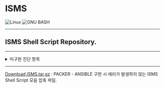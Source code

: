 # ISMS

<img alt="Linux" src ="https://img.shields.io/badge/Linux-FCC624.svg?&style=for-the-badge&logo=Linux&logoColor=black"/> <img alt="GNU BASH" src ="https://img.shields.io/badge/GNU BASH-4EAA25.svg?&style=for-the-badge&logo=GNU BASH&logoColor=white"/>
___

## ISMS Shell Script Repository.
___

<details>
<summary>미구현 진단 항목</summary>
<div markdown="1">

|진단 번호|<center>진단 항목</center>|
|:--:|--|
|U-13|/etc/services 파일 소유자 및 권한 설정|
|U-14|SUID, SGID, Sticky bit 설정 파일 점검|
|U-18|접속 IP 및 포트 제한|
|U-23|DoS 공격에 취약한 서비스 비활성화|
|U-25|NFS 접근 통제|
|U-27|RPC 서비스 확인|
|U-29|tftp, talk 서비스 비활성화|
|U-32|일반 사용자의 Sendmail 실행 방지|
|U-34|DNS ZoneTransfer 설정|
|U-35|최신 보안패치 및 벤더 권고사항 적용|
|U-36|로그의 정기적 검토 및 보고|

</div>
</details>

___

[Download ISMS.tar.gz](https://github.com/gyu-beom/ISMS/raw/main/ISMS.tar.gz) : PACKER - ANSIBLE 구현 시 에러가 발생하지 않는 ISMS Shell Script 모음 압축 파일.